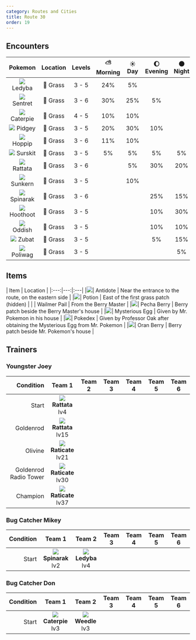 ```yaml
---
category: Routes and Cities
title: Route 30
order: 19
---
```

## Encounters

| Pokemon | Location | Levels | ⛅ Morning | ☀️ Day | 🌔 Evening | 🌑 Night |
|:---:|:---:|:---:|:---:|:---:|:---:|:---:|
| ![](https://serebii.net/pokedex-dp/icon/165.gif) Ledyba | 🌱 Grass | 3 - 5 | 24% | 5% |  |  |
| ![](https://serebii.net/pokedex-dp/icon/161.gif) Sentret | 🌱 Grass | 3 - 6 | 30% | 25% | 5% |  |
| ![](https://serebii.net/pokedex-dp/icon/010.gif) Caterpie | 🌱 Grass | 4 - 5 | 10% | 10% |  |  |
| ![](https://serebii.net/pokedex-dp/icon/016.gif) Pidgey | 🌱 Grass | 3 - 5 | 20% | 30% | 10% |  |
| ![](https://serebii.net/pokedex-dp/icon/187.gif) Hoppip | 🌱 Grass | 3 - 6 | 11% | 10% |  |  |
| ![](https://serebii.net/pokedex-dp/icon/283.gif) Surskit | 🌱 Grass | 3 - 5 | 5% | 5% | 5% | 5% |
| ![](https://serebii.net/pokedex-dp/icon/019.gif) Rattata | 🌱 Grass | 3 - 6 |  | 5% | 30% | 20% |
| ![](https://serebii.net/pokedex-dp/icon/191.gif) Sunkern | 🌱 Grass | 3 - 5 |  | 10% |  |  |
| ![](https://serebii.net/pokedex-dp/icon/167.gif) Spinarak | 🌱 Grass | 3 - 6 |  |  | 25% | 15% |
| ![](https://serebii.net/pokedex-dp/icon/163.gif) Hoothoot | 🌱 Grass | 3 - 5 |  |  | 10% | 30% |
| ![](https://serebii.net/pokedex-dp/icon/043.gif) Oddish | 🌱 Grass | 3 - 5 |  |  | 10% | 10% |
| ![](https://serebii.net/pokedex-dp/icon/041.gif) Zubat | 🌱 Grass | 3 - 5 |  |  | 5% | 15% |
| ![](https://serebii.net/pokedex-dp/icon/060.gif) Poliwag | 🌱 Grass | 3 - 5 |  |  |  | 5% |

## Items

| Item | Location |
|:---:|---:|:---|
|![](https://archives.bulbagarden.net/media/upload/e/ea/Bag_Antidote_Sprite.png)| Antidote | Near the entrance to the route, on the eastern side |
|![](https://archives.bulbagarden.net/media/upload/e/ed/Bag_Potion_Sprite.png)| Potion | East of the first grass patch (hidden) |
| | Wailmer Pail | From the Berry Master |
|![](https://archives.bulbagarden.net/media/upload/thumb/8/81/Bag_Pecha_Berry_SV_Sprite.png/24px-Bag_Pecha_Berry_SV_Sprite.png)| Pecha Berry | Berry patch beside the Berry Master's house |
|![](https://archives.bulbagarden.net/media/upload/f/f9/Bag_Mystery_Egg_Sprite.png)| Mysterious Egg | Given by Mr. Pokemon in his house |
|![](https://archives.bulbagarden.net/media/upload/0/00/Johto_Pok%C3%A9dex_Icon.png)| Pokedex | Given by Professor Oak after obtaining the Mysterious Egg from Mr. Pokemon |
|![](https://archives.bulbagarden.net/media/upload/thumb/2/2d/Bag_Oran_Berry_SV_Sprite.png/24px-Bag_Oran_Berry_SV_Sprite.png)| Oran Berry | Berry patch beside Mr. Pokemon's house |

## Trainers
### Youngster Joey

| Condition | Team 1 | Team 2 | Team 3 | Team 4 | Team 5 | Team 6 |
|---:|:---:|:---:|:---:|:---:|:---:|:---:|
| Start | ![](https://serebii.net/pokedex-dp/icon/019.gif) **Rattata** <br /> lv4 |  |  |  | | |
| Goldenrod | ![](https://serebii.net/pokedex-dp/icon/019.gif) **Rattata** <br /> lv15 |  |  |  | | |
| Olivine | ![](https://serebii.net/pokedex-dp/icon/020.gif) **Raticate** <br /> lv21 |   |   |   | | |
| Goldenrod Radio Tower | ![](https://serebii.net/pokedex-dp/icon/020.gif) **Raticate** <br /> lv30 |  |  |  | | |
| Champion | ![](https://serebii.net/pokedex-dp/icon/020.gif) **Raticate** <br /> lv37 |  |  |  | | |

### Bug Catcher Mikey

| Condition | Team 1 | Team 2 | Team 3 | Team 4 | Team 5 | Team 6 |
|---:|:---:|:---:|:---:|:---:|:---:|:---:|
| Start | ![](https://serebii.net/pokedex-dp/icon/167.gif) **Spinarak** <br /> lv2 | ![](https://serebii.net/pokedex-dp/icon/165.gif) **Ledyba** <br /> lv4 |  |  | | |

### Bug Catcher Don

| Condition | Team 1 | Team 2 | Team 3 | Team 4 | Team 5 | Team 6 |
|---:|:---:|:---:|:---:|:---:|:---:|:---:|
| Start | ![](https://serebii.net/pokedex-dp/icon/010.gif) **Caterpie** <br /> lv3 | ![](https://serebii.net/pokedex-dp/icon/013.gif) **Weedle** <br /> lv3 |  |  | | |